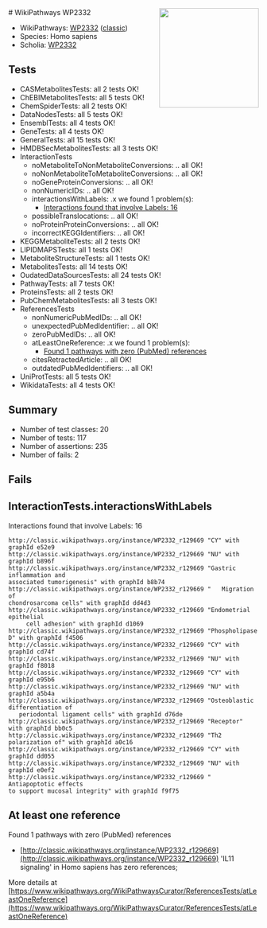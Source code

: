 <img style="float: right; width: 200px" src="https://upload.wikimedia.org/wikipedia/commons/thumb/8/83/Wplogo_with_text_500.png/640px-Wplogo_with_text_500.png" />
# WikiPathways WP2332

* WikiPathways: [WP2332](https://wikipathways.org/pathways/WP2332) ([classic](https://classic.wikipathways.org/instance/WP2332))
* Species: Homo sapiens
* Scholia: [WP2332](https://scholia.toolforge.org/wikipathways/WP2332)
## Tests
* CASMetabolitesTests: all 2 tests OK!
* ChEBIMetabolitesTests: all 5 tests OK!
* ChemSpiderTests: all 2 tests OK!
* DataNodesTests: all 5 tests OK!
* EnsemblTests: all 4 tests OK!
* GeneTests: all 4 tests OK!
* GeneralTests: all 15 tests OK!
* HMDBSecMetabolitesTests: all 3 tests OK!
* InteractionTests
    * noMetaboliteToNonMetaboliteConversions: .. all OK!
    * noNonMetaboliteToMetaboliteConversions: .. all OK!
    * noGeneProteinConversions: .. all OK!
    * nonNumericIDs: .. all OK!
    * interactionsWithLabels: .x we found 1 problem(s):
        * [Interactions found that involve Labels: 16](#fe97a8be)
    * possibleTranslocations: .. all OK!
    * noProteinProteinConversions: .. all OK!
    * incorrectKEGGIdentifiers: .. all OK!
* KEGGMetaboliteTests: all 2 tests OK!
* LIPIDMAPSTests: all 1 tests OK!
* MetaboliteStructureTests: all 1 tests OK!
* MetabolitesTests: all 14 tests OK!
* OudatedDataSourcesTests: all 24 tests OK!
* PathwayTests: all 7 tests OK!
* ProteinsTests: all 2 tests OK!
* PubChemMetabolitesTests: all 3 tests OK!
* ReferencesTests
    * nonNumericPubMedIDs: .. all OK!
    * unexpectedPubMedIdentifier: .. all OK!
    * zeroPubMedIDs: .. all OK!
    * atLeastOneReference: .x we found 1 problem(s):
        * [Found 1 pathways with zero (PubMed) references](#d0a459f0)
    * citesRetractedArticle: .. all OK!
    * outdatedPubMedIdentifiers: .. all OK!
* UniProtTests: all 5 tests OK!
* WikidataTests: all 4 tests OK!


## Summary

* Number of test classes: 20
* Number of tests: 117
* Number of assertions: 235
* Number of fails: 2

## Fails

<a name="fe97a8be" />

## InteractionTests.interactionsWithLabels

Interactions found that involve Labels: 16
```
http://classic.wikipathways.org/instance/WP2332_r129669 "CY" with graphId e52e9
http://classic.wikipathways.org/instance/WP2332_r129669 "NU" with graphId b896f
http://classic.wikipathways.org/instance/WP2332_r129669 "Gastric inflammation and 
associated tumorigenesis" with graphId b8b74
http://classic.wikipathways.org/instance/WP2332_r129669 "   Migration of 
chondrosarcoma cells" with graphId dd4d3
http://classic.wikipathways.org/instance/WP2332_r129669 "Endometrial epithelial 
     cell adhesion" with graphId d1069
http://classic.wikipathways.org/instance/WP2332_r129669 "Phospholipase D" with graphId f4506
http://classic.wikipathways.org/instance/WP2332_r129669 "CY" with graphId cd74f
http://classic.wikipathways.org/instance/WP2332_r129669 "NU" with graphId f8018
http://classic.wikipathways.org/instance/WP2332_r129669 "CY" with graphId e95b6
http://classic.wikipathways.org/instance/WP2332_r129669 "NU" with graphId a5b4a
http://classic.wikipathways.org/instance/WP2332_r129669 "Osteoblastic differentiation of 
   periodontal ligament cells" with graphId d76de
http://classic.wikipathways.org/instance/WP2332_r129669 "Receptor" with graphId bb0c5
http://classic.wikipathways.org/instance/WP2332_r129669 "Th2 polarization of" with graphId a0c16
http://classic.wikipathways.org/instance/WP2332_r129669 "CY" with graphId dd055
http://classic.wikipathways.org/instance/WP2332_r129669 "NU" with graphId e0ef2
http://classic.wikipathways.org/instance/WP2332_r129669 "  Antiapoptotic effects 
to support mucosal integrity" with graphId f9f75
```

<a name="d0a459f0" />

## At least one reference

Found 1 pathways with zero (PubMed) references

* [http://classic.wikipathways.org/instance/WP2332_r129669](http://classic.wikipathways.org/instance/WP2332_r129669) 'IL11 signaling' in Homo sapiens has zero references; 


More details at [https://www.wikipathways.org/WikiPathwaysCurator/ReferencesTests/atLeastOneReference](https://www.wikipathways.org/WikiPathwaysCurator/ReferencesTests/atLeastOneReference)

